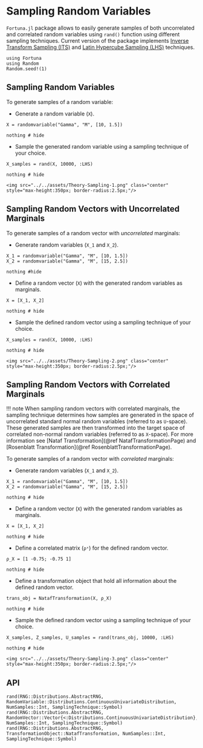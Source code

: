 # Sampling Random Variables

`Fortuna.jl` package allows to easily generate samples of both uncorrelated and correlated random variables using `rand()` function using different sampling techniques. Current version of the package implements [Inverse Transform Sampling (ITS)](https://en.wikipedia.org/wiki/Inverse_transform_sampling) and [Latin Hypercube Sampling (LHS)](https://en.wikipedia.org/wiki/Latin_hypercube_sampling) techniques.

```@setup sample_rv
using Fortuna
using Random
Random.seed!(1)
```

## Sampling Random Variables

To generate samples of a random variable:

- Generate a random variable (`X`).

```@example sample_rv
X = randomvariable("Gamma", "M", [10, 1.5])

nothing # hide
```

- Sample the generated random variable using a sampling technique of your choice.

```@example sample_rv
X_samples = rand(X, 10000, :LHS)

nothing # hide
```

```@raw html
<img src="../../assets/Theory-Sampling-1.png" class="center" style="max-height:350px; border-radius:2.5px;"/>
```

## Sampling Random Vectors with Uncorrelated Marginals

To generate samples of a random vector with *uncorrelated* marginals:

- Generate random variables (`X_1` and `X_2`).

```@example sample_rv
X_1 = randomvariable("Gamma", "M", [10, 1.5])
X_2 = randomvariable("Gamma", "M", [15, 2.5])

nothing #hide
```

- Define a random vector (`X`) with the generated random variables as marginals.

```@example sample_rv
X = [X_1, X_2]

nothing # hide
```

- Sample the defined random vector using a sampling technique of your choice.

```@example sample_rv
X_samples = rand(X, 10000, :LHS)

nothing # hide
```

```@raw html
<img src="../../assets/Theory-Sampling-2.png" class="center" style="max-height:350px; border-radius:2.5px;"/>
```

## Sampling Random Vectors with Correlated Marginals

!!! note
    When sampling random vectors with correlated marginals, the sampling technique determines how samples are generated in the space of uncorrelated standard normal random variables (referred to as ``U``-space). These generated samples are then transformed into the target space of correlated non-normal random variables (referred to as ``X``-space). For more information see [Nataf Transformation](@ref NatafTransformationPage) and [Rosenblatt Transformation](@ref RosenblattTransformationPage).

To generate samples of a random vector with *correlated* marginals:

- Generate random variables (`X_1` and `X_2`).

```@example sample_rv
X_1 = randomvariable("Gamma", "M", [10, 1.5])
X_2 = randomvariable("Gamma", "M", [15, 2.5])

nothing # hide
```

- Define a random vector (`X`) with the generated random variables as marginals.

```@example sample_rv
X = [X_1, X_2]

nothing # hide
```

- Define a correlated matrix (`ρˣ`) for the defined random vector.

```@example sample_rv
ρ_X = [1 -0.75; -0.75 1]

nothing # hide
```

- Define a transformation object that hold all information about the defined random vector.

```@example sample_rv
trans_obj = NatafTransformation(X, ρ_X)

nothing # hide
```

- Sample the defined random vector using a sampling technique of your choice.

```@example sample_rv
X_samples, Z_samples, U_samples = rand(trans_obj, 10000, :LHS)

nothing # hide
```

```@raw html
<img src="../../assets/Theory-Sampling-3.png" class="center" style="max-height:350px; border-radius:2.5px;"/>
```

## API

```@docs
rand(RNG::Distributions.AbstractRNG, RandomVariable::Distributions.ContinuousUnivariateDistribution, NumSamples::Int, SamplingTechnique::Symbol)
rand(RNG::Distributions.AbstractRNG, RandomVector::Vector{<:Distributions.ContinuousUnivariateDistribution}, NumSamples::Int, SamplingTechnique::Symbol)
rand(RNG::Distributions.AbstractRNG, TransformationObject::NatafTransformation, NumSamples::Int, SamplingTechnique::Symbol)
```